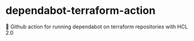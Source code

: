 # dependabot-terraform-action
🔧 Github action for running dependabot on terraform repositories with HCL 2.0 
